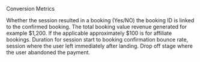 Conversion Metrics

Whether the session resulted in a booking (Yes/NO) the booking ID is linked to the confirmed booking. The total booking value revenue generated for example $1,200. If the applicable approximately $100 is for affiliate bookings. Duration for session start to booking confirmation bounce rate, session where the user left immediately after landing. Drop off stage where the user abandoned the payment.
